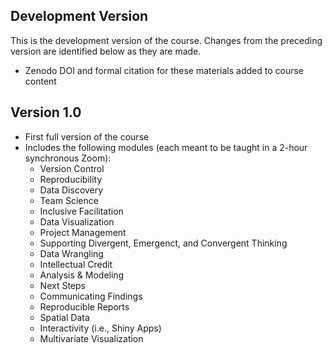 ## Development Version

This is the development version of the course. Changes from the preceding version are identified below as they are made.

- Zenodo DOI and formal citation for these materials added to course content

## Version 1.0

- First full version of the course
- Includes the following modules (each meant to be taught in a 2-hour synchronous Zoom):
    - Version Control
    - Reproducibility
    - Data Discovery
    - Team Science
    - Inclusive Facilitation
    - Data Visualization
    - Project Management
    - Supporting Divergent, Emergenct, and Convergent Thinking
    - Data Wrangling
    - Intellectual Credit
    - Analysis & Modeling
    - Next Steps
    - Communicating Findings
    - Reproducible Reports
    - Spatial Data
    - Interactivity (i.e., Shiny Apps)
    - Multivariate Visualization
